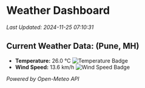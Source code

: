 
# Weather Dashboard

_Last Updated: 2024-11-25 07:10:31_

## Current Weather Data: (Pune, MH)
- **Temperature:** 26.0 °C ![Temperature Badge](https://img.shields.io/badge/Temperature-Medium%20Temp-green)
- **Wind Speed:** 13.6 km/h ![Wind Speed Badge](https://img.shields.io/badge/Wind%20Speed-Low%20Wind-blue)

*Powered by Open-Meteo API*
